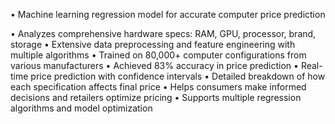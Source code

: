 • Machine learning regression model for accurate computer price prediction


• Analyzes comprehensive hardware specs: RAM, GPU, processor, brand, storage
• Extensive data preprocessing and feature engineering with multiple algorithms
• Trained on 80,000+ computer configurations from various manufacturers
• Achieved 83% accuracy in price prediction
• Real-time price prediction with confidence intervals
• Detailed breakdown of how each specification affects final price
• Helps consumers make informed decisions and retailers optimize pricing
• Supports multiple regression algorithms and model optimization
